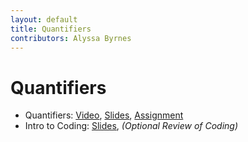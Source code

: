 ```yaml
---
layout: default
title: Quantifiers
contributors: Alyssa Byrnes
---
```


# Quantifiers

* Quantifiers: [Video](https://youtu.be/RvTMf4l3mPo), [Slides](/comp283/lessons/Quantifiers.html), [Assignment](https://www.gradescope.com/)
* Intro to Coding: [Slides](/comp283/lessons/QuantifiersCode.html), *(Optional Review of Coding)*
